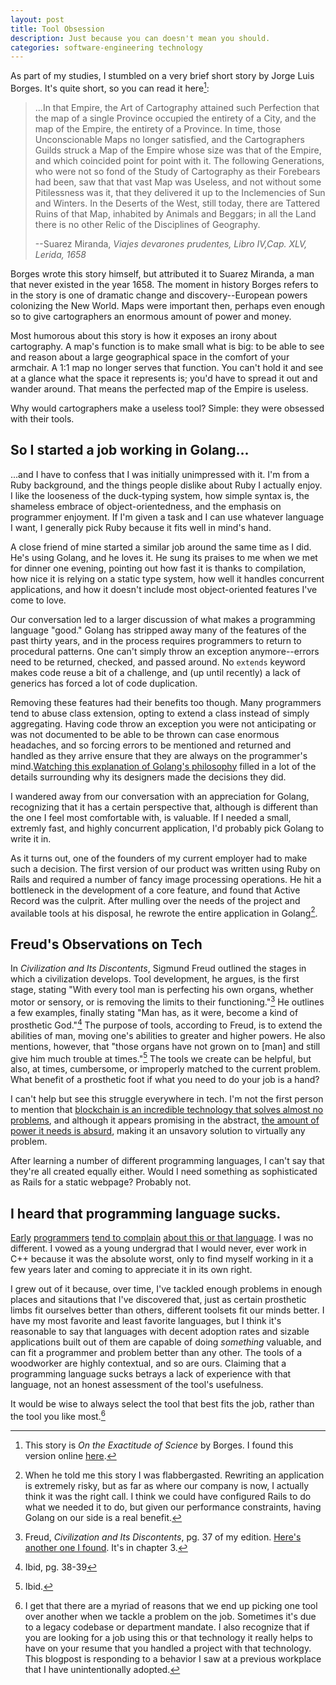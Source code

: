 ```yaml
---
layout: post
title: Tool Obsession
description: Just because you can doesn't mean you should.
categories: software-engineering technology
---
```


As part of my studies, I stumbled on a very brief short story by Jorge Luis Borges. It's quite short, so you can read it here[^1]:

<blockquote>
	<p>...In that Empire, the Art of Cartography attained such Perfection that the map of a single Province occupied the entirety of a City, and the map of the Empire, the entirety of a Province. In time, those Unconscionable Maps no longer satisfied, and the Cartographers Guilds struck a Map of the Empire whose size was that of the Empire, and which coincided point for point with it. The following Generations, who were not so fond of the Study of Cartography as their Forebears had been, saw that that vast Map was Useless, and not without some Pitilessness was it, that they delivered it up to the Inclemencies of Sun and Winters. In the Deserts of the West, still today, there are Tattered Ruins of that Map, inhabited by Animals and Beggars; in all the Land there is no other Relic of the Disciplines of Geography.</p>
	<footer>--Suarez Miranda, <cite>Viajes devarones prudentes, Libro IV,Cap. XLV, Lerida, 1658</cite></footer>
</blockquote>

Borges wrote this story himself, but attributed it to Suarez Miranda, a man that never existed in the year 1658. The moment in history Borges refers to in the story is one of dramatic change and discovery--European powers colonizing the New World. Maps were important then, perhaps even enough so to give cartographers an enormous amount of power and money.

Most humorous about this story is how it exposes an irony about cartography. A map's function is to make small what is big: to be able to see and reason about a large geographical space in the comfort of your armchair. A 1:1 map no longer serves that function. You can't hold it and see at a glance what the space it represents is; you'd have to spread it out and wander around. That means the perfected map of the Empire is useless.

Why would cartographers make a useless tool? Simple: they were obsessed with their tools.

## So I started a job working in Golang...

...and I have to confess that I was initially unimpressed with it. I'm from a Ruby background, and the things people dislike about Ruby I actually enjoy. I like the looseness of the duck-typing system, how simple syntax is, the shameless embrace of object-orientedness, and the emphasis on programmer enjoyment. If I'm given a task and I can use whatever language I want, I generally pick Ruby because it fits well in mind's hand.

A close friend of mine started a similar job around the same time as I did. He's using Golang, and he loves it. He sung its praises to me when we met for dinner one evening, pointing out how fast it is thanks to compilation, how nice it is relying on a static type system, how well it handles concurrent applications, and how it doesn't include most object-oriented features I've come to love. 

Our conversation led to a larger discussion of what makes a programming language "good." Golang has stripped away many of the features of the past thirty years, and in the process requires programmers to return to procedural patterns. One can't simply throw an exception anymore--errors need to be returned, checked, and passed around. No `extends` keyword makes code reuse a bit of a challenge, and (up until recently) a lack of generics has forced a lot of code duplication.

Removing these features had their benefits too though. Many programmers tend to abuse class extension, opting to extend a class instead of simply aggregating. Having code throw an exception you were not anticipating or was not documented to be able to be thrown can case enormous headaches, and so forcing errors to be mentioned and returned and handled as they arrive ensure that they are always on the programmer's mind.[Watching this explanation of Golang's philosophy](https://www.youtube.com/watch?v=sX8r6zATHGU) filled in a lot of the details surrounding why its designers made the decisions they did.

I wandered away from our conversation with an appreciation for Golang, recognizing that it has a certain perspective that, although is different than the one I feel most comfortable with, is valuable. If I needed a small, extremly fast, and highly concurrent application, I'd probably pick Golang to write it in.

As it turns out, one of the founders of my current employer had to make such a decision. The first version of our product was written using Ruby on Rails and required a number of fancy image processing operations. He hit a bottleneck in the development of a core feature, and found that Active Record was the culprit. After mulling over the needs of the project and available tools at his disposal, he rewrote the entire application in Golang[^2].

## Freud's Observations on Tech

In _Civilization and Its Discontents_, Sigmund Freud outlined the stages in which a civilization develops. Tool development, he argues, is the first stage, stating "With every tool man is perfecting his own organs, whether motor or sensory, or is removing the limits to their functioning."[^3] He outlines a few examples, finally stating "Man has, as it were, become a kind of prosthetic God."[^4] The purpose of tools, according to Freud, is to extend the abilities of man, moving one's abilities to greater and higher powers. He also mentions, however, that "those organs have not grown on to [man] and still give him much trouble at times."[^5] The tools we create can be helpful, but also, at times, cumbersome, or improperly matched to the current problem. What benefit of a prosthetic foot if what you need to do your job is a hand?

I can't help but see this struggle everywhere in tech. I'm not the first person to mention that [blockchain is an incredible technology that solves almost no problems](https://thecorrespondent.com/655/blockchain-the-amazing-solution-for-almost-nothing), and although it appears promising in the abstract, [the amount of power it needs is absurd](https://digiconomist.net/bitcoin-energy-consumption), making it an unsavory solution to virtually any problem.

After learning a number of different programming languages, I can't say that they're all created equally either. Would I need something as sophisticated as Rails for a static webpage? Probably not.

## I heard that programming language sucks.

[Early](https://www.reddit.com/r/ProgrammerHumor/comments/hqzrdx/does_it_sucks/) [programmers](https://www.reddit.com/r/ProgrammerHumor/comments/c3u0wn/css_sucks/) [tend to complain](https://www.reddit.com/r/ProgrammerHumor/comments/qkzpei/oh_no/) [about this or that language](https://www.reddit.com/r/ProgrammerHumor/comments/f5nta8/whenever_i_start_learning_a_new_language_i_notice/). I was no different. I vowed as a young undergrad that I would never, ever work in C++ because it was the absolute worst, only to find myself working in it a few years later and coming to appreciate it in its own right.

I grew out of it because, over time, I've tackled enough problems in enough places and sitautions that I've discovered that, just as certain prosthetic limbs fit ourselves better than others, different toolsets fit our minds better. I have my most favorite and least favorite languages, but I think it's reasonable to say that languages with decent adoption rates and sizable applications built out of them are capable of doing _something_ valuable, and can fit a programmer and problem better than any other. The tools of a woodworker are highly contextual, and so are ours. Claiming that a programming language sucks betrays a lack of experience with that language, not an honest assessment of the tool's usefulness.

It would be wise to always select the tool that best fits the job, rather than the tool you like most.[^6]

[^1]: This story is _On the Exactitude of Science_ by Borges. I found this version online [here](https://kwarc.info/teaching/TDM/Borges.pdf).
[^2]: When he told me this story I was flabbergasted. Rewriting an application is extremely risky, but as far as where our company is now, I actually think it was the right call. I think we could have configured Rails to do what we needed it to do, but given our performance constraints, having Golang on our side is a real benefit.
[^3]: Freud, _Civilization and Its Discontents_, pg. 37 of my edition. [Here's another one I found](https://www.stephenhicks.org/wp-content/uploads/2015/10/FreudS-CIVILIZATION-AND-ITS-DISCONTENTS-text-final.pdf). It's in chapter 3.
[^4]: Ibid, pg. 38-39
[^5]: Ibid.
[^6]: I get that there are a myriad of reasons that we end up picking one tool over another when we tackle a problem on the job. Sometimes it's due to a legacy codebase or department mandate. I also recognize that if you are looking for a job using this or that technology it really helps to have on your resume that you handled a project with that technology. This blogpost is responding to a behavior I saw at a previous workplace that I have unintentionally adopted.